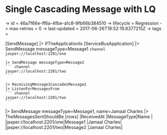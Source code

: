 # Single Cascading Message with LQ

-> id = 46a7f66e-ff6a-4fbe-a1c8-9fb66b384510
-> lifecycle = Regression
-> max-retries = 0
-> last-updated = 2017-06-26T19:52:19.8377215Z
-> tags = 

[SendMessage]
|> IfTheApplicationIs
    [ServiceBusApplication]
    |> SendMessage messageType=Message1
    ``` channel
    jasper://localhost:2201/one
    ```

    |> SendMessage messageType=Message2
    ``` channel
    jasper://localhost:2201/two
    ```

    |> ReceivingMessage1CascadesMessage2
    |> ListenForMessagesFrom
    ``` channel
    jasper://localhost:2201/two
    ```


|> SendMessage messageType=Message1, name=Jamaal Charles
|> TheMessagesSentShouldBe
    [rows]
    |ReceivedAt                 |MessageType|Name          |
    |jasper://localhost:2201/one|Message1   |Jamaal Charles|
    |jasper://localhost:2201/two|Message2   |Jamaal Charles|

~~~

